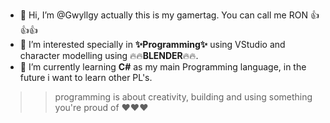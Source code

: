 - 👋 Hi, I’m @Gwyllgy actually this is my gamertag. You can call me RON 👍👍👍
- 👀 I’m interested specially in **✨Programming✨** using VStudio and character modelling using 🔥🔥**BLENDER**🔥🔥.
- 🌱 I’m currently learning **C#** as my main Programming language, in the future i want to learn other PL's.



>>programming is about creativity, building and using something you're proud of ❤️❤️❤️
>>>


<!---
Gwyllgy/Gwyllgy is a ✨ special ✨ repository because its `README.md` (this file) appears on your GitHub profile.
You can click the Preview link to take a look at your changes.
--->
